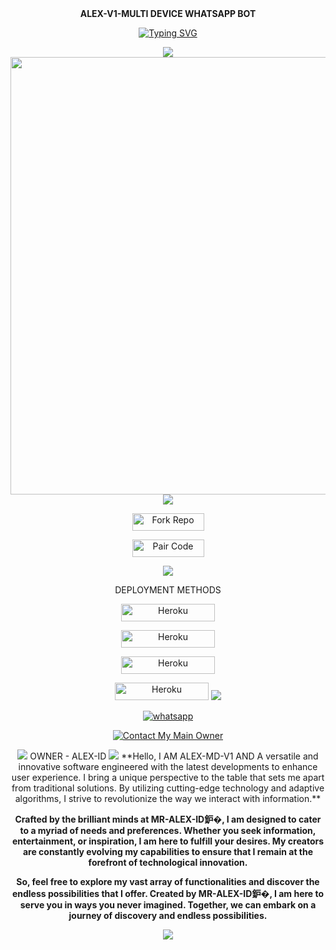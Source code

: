 
<div align="center">
  <b>ALEX-V1-MULTI DEVICE WHATSAPP BOT</b> 
   
<a href="https://git.io/typing-svg"><img src="https://readme-typing-svg.demolab.com?font=Rubik+Dirt&size=65&pause=1000&color=F72C3F&background=FF20A500&center=true&vCenter=true&width=1000&height=150&lines=ALEX-MD;CREATED+BY+ALEX-ID;DARK+HACK+ZONE+LEADER" alt="Typing SVG" /></a> </p> 
<img src="https://user-images.githubusercontent.com/73097560/115834477-dbab4500-a447-11eb-908a-139a6edaec5c.gif">
<a href="https://github.com/ALEX-MD">
 <img src="https://telegra.ph/file/6375c45f104aba0a81b3a.jpg" width="700px">
 </a><img src="https://user-images.githubusercontent.com/73097560/115834477-dbab4500-a447-11eb-908a-139a6edaec5c.gif">

<p align="center">
<a href='https://github.com/MR-ALEX-ID/ALEX-MD-V1/fork' target="_blank"><img alt='Fork Repo' src='https://img.shields.io/badge/-Fork Repo-grey?style=for-the-badge&logo=github&logoColor=white'/< width=115 height=28/p></a>
<p align="center">
<a href='https://pair-web-public.koyeb.aap/' target="_blank"><img alt='Pair Code' src='https://img.shields.io/badge/-Pair Code-darkgreen?style=for-the-badge&logo=Whatsapp&logoColor=white'/< width=115 height=28/p></a>
 <div>
<img src="https://user-images.githubusercontent.com/73097560/115834477-dbab4500-a447-11eb-908a-139a6edaec5c.gif">
  <p align="center"> DEPLOYMENT METHODS
     
  <p align="center">
<a href='https://railway.app/login' target="_blank"><img alt='Heroku' src='https://img.shields.io/badge/-railway deploy-black?style=for-the-badge&logo=railway&logoColor=white'/< width=150 height=28/p></a>

<p align="center">
<a href='https://railway.app/login' target="_blank"><img alt='Heroku' src='https://img.shields.io/badge/-heroku 鈥� deploy-purple?style=for-the-badge&logo=heroku&logoColor=white'/< width=150 height=28/p></a>

<p align="center">
<a href='https://railway.app/login' target="_blank"><img alt='Heroku' src='https://img.shields.io/badge/-Render deploy-white?style=for-the-badge&logo=render&logoColor=white'/< width=150 height=28/p></a>

<p align="center">
<a href='https://railway.app/login' target="_blank"><img alt='Heroku' src='https://img.shields.io/badge/-koyeb deploy-green?style=for-the-badge&logo=koyeb&logoColor=white'/< width=150 height=28/p></a> 

<img src="https://user-images.githubusercontent.com/73097560/115834477-dbab4500-a447-11eb-908a-139a6edaec5c.gif">
<p align="center">
   
<p align="center">
   <a aria-label="WhatsApp Supported Channel" href="https://whatsapp.com/channel/0029VagEOTtHwXbDdrr7Eq3k" target="_blank">
<img alt="whatsapp" src="https://img.shields.io/badge/Join Channel-25D366?style=for-the-badge&logo=whatsapp&logoColor=white"/></a>
      
<a href='https://wa.me/+94756857260' target="_blank"><img alt='Contact My Main Owner' src='https://img.shields.io/badge/-Contact Owner-darkgreen?style=for-the-badge&logo=Whatsapp&logoColor=white'/></a>

     
<img src="https://user-images.githubusercontent.com/73097560/115834477-dbab4500-a447-11eb-908a-139a6edaec5c.gif">
                                   OWNER - ALEX-ID
<img src="https://user-images.githubusercontent.com/73097560/115834477-dbab4500-a447-11eb-908a-139a6edaec5c.gif">
**Hello,  I AM ALEX-MD-V1 AND A versatile and innovative software engineered with the latest developments to enhance user experience. I bring a unique perspective to the table that sets me apart from traditional solutions. By utilizing cutting-edge technology and adaptive algorithms, I strive to revolutionize the way we interact with information.**

**Crafted by the brilliant minds at MR-ALEX-ID鈩�, I am designed to cater to a myriad of needs and preferences. Whether you seek information, entertainment, or inspiration, I am here to fulfill your desires. My creators are constantly evolving my capabilities to ensure that I remain at the forefront of technological innovation.**

**So, feel free to explore my vast array of functionalities and discover the endless possibilities that I offer. Created by MR-ALEX-ID鈩�, I am here to serve you in ways you never imagined. Together, we can embark on a journey of discovery and endless possibilities.**

<img src="https://user-images.githubusercontent.com/73097560/115834477-dbab4500-a447-11eb-908a-139a6edaec5c.gif">

